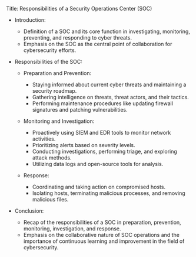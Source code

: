Title: Responsibilities of a Security Operations Center (SOC)

- Introduction:
  - Definition of a SOC and its core function in investigating, monitoring, preventing, and responding to cyber threats.
  - Emphasis on the SOC as the central point of collaboration for cybersecurity efforts.

- Responsibilities of the SOC:
  - Preparation and Prevention:
    - Staying informed about current cyber threats and maintaining a security roadmap.
    - Gathering intelligence on threats, threat actors, and their tactics.
    - Performing maintenance procedures like updating firewall signatures and patching vulnerabilities.

  - Monitoring and Investigation:
    - Proactively using SIEM and EDR tools to monitor network activities.
    - Prioritizing alerts based on severity levels.
    - Conducting investigations, performing triage, and exploring attack methods.
    - Utilizing data logs and open-source tools for analysis.

  - Response:
    - Coordinating and taking action on compromised hosts.
    - Isolating hosts, terminating malicious processes, and removing malicious files.

- Conclusion:
  - Recap of the responsibilities of a SOC in preparation, prevention, monitoring, investigation, and response.
  - Emphasis on the collaborative nature of SOC operations and the importance of continuous learning and improvement in the field of cybersecurity.